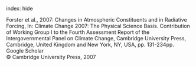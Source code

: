 index: hide

<div class="Citation">

  <div class="Citation-body">
    <div class="Citation-text">Forster et al., 2007: Changes in Atmospheric Constituents and in Radiative Forcing, In: <span class="Article-bookTitle">Climate Change 2007: The Physical Science Basis. Contribution of Working Group I to the Fourth Assessment Report of the Intergovernmental Panel on Climate Change, </span>Cambridge University Press, Cambridge, United Kingdom and New York, NY, USA, pp. 131-234pp.</div>
    <div class="Citation-links">
      <div class="CitationLink" data-href="https://scholar.google.com/scholar?q=Changes+in+Atmospheric+Constituents+and+in+Radiative+Forcing">
        <div class="CitationLink-icon CitationLink-Scholar"></div>
        <div class="CitationLink-text">Google Scholar</div>
      </div>
    </div>
  </div>
</div>


<div class="Citation-copy">
&copy; Cambridge University Press, 2007
</div>